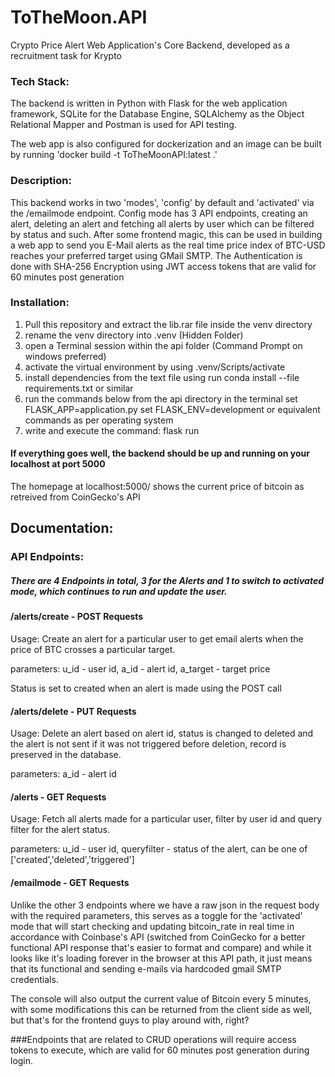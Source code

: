 # ToTheMoon.API
Crypto Price Alert Web Application's Core Backend, developed as a recruitment task for Krypto 

### Tech Stack:
The backend is written in Python with Flask for the web application framework, SQLite for the Database Engine, SQLAlchemy as the Object Relational Mapper and Postman is used for API testing.

The web app is also configured for dockerization and an image can be built by running 'docker build -t ToTheMoonAPI:latest .'

### Description:
This backend works in two 'modes', 'config' by default and 'activated' via the /emailmode endpoint. Config mode has 3 API endpoints, creating an alert, deleting an alert and fetching all alerts by user which can be filtered by status and such. After some frontend magic, this can be used in building a web app to send you E-Mail alerts as the real time price index of BTC-USD reaches your preferred target using GMail SMTP. The Authentication is done with SHA-256 Encryption using JWT access tokens that are valid for 60 minutes post generation

### Installation:
1. Pull this repository and extract the lib.rar file inside the venv directory
2. rename the venv directory into .venv (Hidden Folder)
3. open a Terminal session within the api folder (Command Prompt on windows preferred)
4. activate the virtual environment by using .venv/Scripts/activate
5. install dependencies from the text file using run conda install --file requirements.txt or similar
6. run the commands below from the api directory in the terminal
set FLASK_APP=application.py
set FLASK_ENV=development 
or equivalent commands as per operating system
7. write and execute the command: flask run
 
#### If everything goes well, the backend should be up and running on your localhost at port 5000

The homepage at localhost:5000/ shows the current price of bitcoin as retreived from CoinGecko's API 

## Documentation:

### API Endpoints:

##### There are 4 Endpoints in total, 3 for the Alerts and 1 to switch to activated mode, which continues to run and update the user.

#### /alerts/create - POST Requests

Usage: Create an alert for a particular user to get email alerts when the price of BTC crosses a particular target.

parameters: u_id - user id, a_id - alert id, a_target - target price

Status is set to created when an alert is made using the POST call

#### /alerts/delete - PUT Requests

Usage: Delete an alert based on alert id, status is changed to deleted and the alert is not sent if it was not triggered before deletion, record is preserved in the database.

parameters: a_id - alert id

#### /alerts - GET Requests

Usage: Fetch all alerts made for a particular user, filter by user id and query filter for the alert status.

parameters: u_id - user id, queryfilter - status of the alert, can be one of ['created','deleted','triggered']

#### /emailmode - GET Requests

Unlike the other 3 endpoints where we have a raw json in the request body with the required parameters, this serves as a toggle for the 'activated' mode that will start checking and updating bitcoin_rate in real time in accordance with Coinbase's API (switched from CoinGecko for a better functional API response that's easier to format and compare) and while it looks like it's loading forever in the browser at this API path, it just means that its functional and sending e-mails via hardcoded gmail SMTP credentials.

The console will also output the current value of Bitcoin every 5 minutes, with some modifications this can be returned from the client side as well, but that's for the frontend guys to play around with, right?

###Endpoints that are related to CRUD operations will require access tokens to execute, which are valid for 60 minutes post generation during login.







